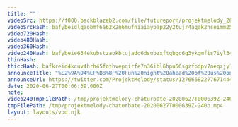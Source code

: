 ```yaml
---
title: ""
videoSrc: https://f000.backblazeb2.com/file/futureporn/projektmelody_2020-06-27_00-07-12.mkv
videoSrcHash: bafybeidlqaobmf6a62x2n6mufniaiaybap22y2tujr4aqak2hsoimm254u?filename=projektmelody-chaturbate-20200627T000639Z-source.mp4
video720Hash: 
video480Hash: 
video360Hash: 
video240Hash: bafybeie634ekubstzaokbtujado6dsubzxftqbgc6g3ykgmfis7iyl34li?filename=projektmelody-chaturbate-20200627T000639Z-240p.mp4
thinHash: 
thiccHash: bafkreid4kcuv4hrh45fothvepqirfe7n36ibl6hpu56sgzfbdpv7neqzjy?filename=20200627T000639Z-thicc.jpg
announceTitle: "%E2%9A%94%EF%B8%8F%20Fun%20night%20ahead%20of%20us%20on%20CB%21%21%20%E2%9A%94%EF%B8%8F%20We%27ll%20start%20off%20playing%20Sengoku%20Rance%2C%20then%20switch%20it%20up%20to%20JOE%20fapping%20in%20the%20mirrored%20room%21%21%21"
announceUrl: https://twitter.com/ProjektMelody/status/1276668227767144452
date: 2020-06-27T00:06:39.000Z
note: 
video240TmpFilePath: /tmp/projektmelody-chaturbate-20200627T000639Z-240p.mp4
tmpFilePath: /tmp/projektmelody-chaturbate-20200627T000639Z-240p.mp4
layout: layouts/vod.njk
---
```

